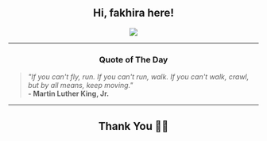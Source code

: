<h2 align="center"> Hi, fakhira here!</h2>

<p align="center">
<a href="https://github.com/fakhiralkda" alt="github streak"><img src="https://dvst-streak.herokuapp.com/?user=fakhiralkda&theme=tokyonight&fire=DD472C"></a>
</p>

<hr>
<h3 align="center">Quote of The Day</h3>
<p align="center">
<blockquote>
<i>"If you can't fly, run. If you can't run, walk. If you can't walk, crawl, but by all means, keep moving."</i>
<br>
<b>- Martin Luther King, Jr.</b>
</blockquote>
</p>


<hr>
<h2 align="center">Thank You 🙏🏼</h2>
